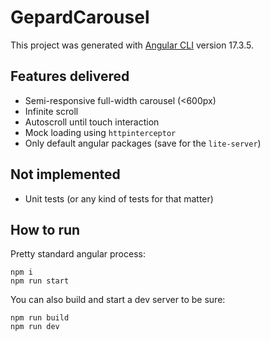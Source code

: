 # GepardCarousel

This project was generated with [Angular CLI](https://github.com/angular/angular-cli) version 17.3.5.

## Features delivered

- Semi-responsive full-width carousel (<600px)
- Infinite scroll
- Autoscroll until touch interaction
- Mock loading using `httpinterceptor`
- Only default angular packages (save for the `lite-server`)

## Not implemented
- Unit tests (or any kind of tests for that matter)

## How to run
Pretty standard angular process:
```
npm i
npm run start
```

You can also build and start a dev server to be sure:
```
npm run build
npm run dev
```
